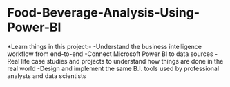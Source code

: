 # Food-Beverage-Analysis-Using-Power-BI

*Learn things in this project:-
-Understand the business intelligence workflow from end-to-end
-Connect Microsoft Power BI to data sources
-Real life case studies and projects to understand how things are done in the real world
-Design and implement the same B.I. tools used by professional analysts and data scientists
